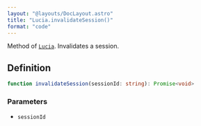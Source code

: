 ```yaml
---
layout: "@layouts/DocLayout.astro"
title: "Lucia.invalidateSession()"
format: "code"
---
```


Method of [`Lucia`](/reference/main/Lucia). Invalidates a session.

## Definition

```ts
function invalidateSession(sessionId: string): Promise<void>
```

### Parameters

- `sessionId`
